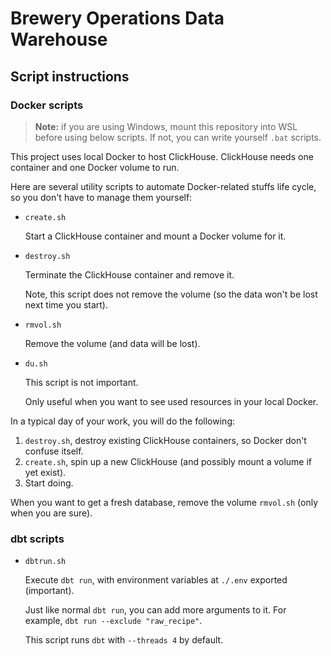 # Brewery Operations Data Warehouse

## Script instructions

### Docker scripts

> **Note:** if you are using Windows, mount this repository into WSL before using below scripts. If not, you can write yourself `.bat` scripts.

This project uses local Docker to host ClickHouse. ClickHouse needs one container and one Docker volume to run. 

Here are several utility scripts to automate Docker-related stuffs life cycle, so you don't have to manage them yourself:

- `create.sh`

    Start a ClickHouse container and mount a Docker volume for it.

- `destroy.sh`

    Terminate the ClickHouse container and remove it.
    
    Note, this script does not remove the volume (so the data won't be lost next time you start).
    
- `rmvol.sh`

    Remove the volume (and data will be lost).
- `du.sh`

    This script is not important.

    Only useful when you want to see used resources in your local Docker.

In a typical day of your work, you will do the following:
1. `destroy.sh`, destroy existing ClickHouse containers, so Docker don't confuse itself.
2. `create.sh`, spin up a new ClickHouse (and possibly mount a volume if yet exist).
3. Start doing.

When you want to get a fresh database, remove the volume `rmvol.sh` (only when you are sure).

### dbt scripts

- `dbtrun.sh`

    Execute `dbt run`, with environment variables at `./.env` exported (important).

    Just like normal `dbt run`, you can add more arguments to it. For example, `dbt run --exclude "raw_recipe"`.

    This script runs `dbt` with `--threads 4` by default.
